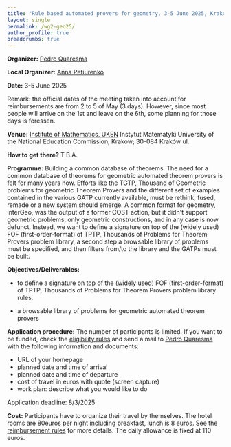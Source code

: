 ```yaml
---
title: "Rule based automated provers for geometry, 3-5 June 2025, Krakow, Poland"
layout: single
permalink: /wg2-geo25/
author_profile: true
breadcrumbs: true
---
```


**Organizer:**  [Pedro Quaresma](http://www.mat.uc.pt/~pedro/)

**Local Organizer:**  [Anna Petiurenko](https://www.researchgate.net/profile/Anna-Petiurenko)

**Date:** 3-5 June 2025

Remark: the official dates of the meeting taken into account for reimbursements are from 2 to 5 of May (3 days). However, since most people will arrive on the 1st and leave on the 6th, some planning for those days is foressen.

**Venue:** [Institute of Mathematics, UKEN](https://matematyka-old.uken.krakow.pl/en/) Instytut Matematyki University of the National Education Commission, Krakow; 30-084 Kraków ul. 

**How to get there?** T.B.A.

**Programme:** Building a common database of theorems. The need for a common database of theorems for geometric automated theorem provers is felt for many years now. Efforts like the TGTP, Thousand of Geometric problems for geometric Theorem Provers and the different set of examples contained in the various GATP currently available, must be rethink, fused, remade or a new system should emerge. A common format for geometry, interGeo, was the output of a former COST action, but it didn't support geometric problems, only geometric constructions, and in any case is now defunct. Instead, we want to  define a signature on top of the (widely used) FOF (first-order-format) of TPTP, Thousands of Problems for Theorem Provers problem library, a second step a browsable library of problems must be specified, and then filters from/to the library and the GATPs must be built.

**Objectives/Deliverables:**

* to  define a signature on top of the (widely used) FOF (first-order-format) of TPTP, Thousands of Problems for Theorem Provers problem library rules.

* a browsable library of problems for geometric automated theorem provers


**Application procedure:** The number of participants is limited. If you want to be funded, check the [eligibility rules](https://europroofnet.github.io/eligibility/) and send a mail to [Pedro Quaresma](mailto:pedro@mat.uc.pt) with the following information and documents:

  * URL of your homepage
  * planned date and time of arrival
  * planned date and time of departure
  * cost of travel in euros with quote (screen capture)
  * work plan: describe what you would like to do

Application deadline: 8/3/2025

**Cost:** Participants have to organize their travel by themselves. The hotel rooms are 80euros per night including breakfast, lunch is 8 euros.  See the [reimbursement rules](https://europroofnet.github.io/reimbursement-rules/) for more details. The daily allowance is fixed at 110 euros.

